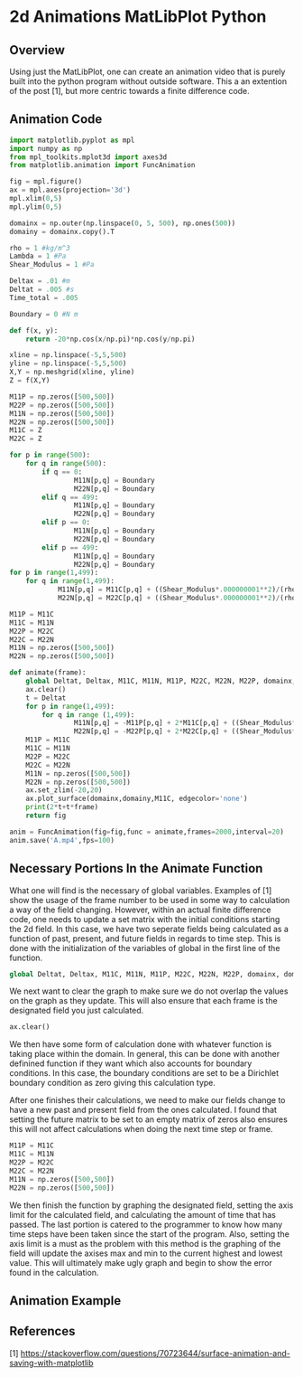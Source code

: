 # 2d Animations MatLibPlot Python

## Overview

Using just the MatLibPlot, one can create an animation video that is purely built into the python program without outside software. This a an extention of the post [1], but more centric towards a finite difference code. 

## **Animation Code**

```python
import matplotlib.pyplot as mpl
import numpy as np
from mpl_toolkits.mplot3d import axes3d
from matplotlib.animation import FuncAnimation

fig = mpl.figure()
ax = mpl.axes(projection='3d')
mpl.xlim(0,5)
mpl.ylim(0,5)

domainx = np.outer(np.linspace(0, 5, 500), np.ones(500))
domainy = domainx.copy().T

rho = 1 #kg/m^3
Lambda = 1 #Pa
Shear_Modulus = 1 #Pa 

Deltax = .01 #m
Deltat = .005 #s
Time_total = .005

Boundary = 0 #N m

def f(x, y):
    return -20*np.cos(x/np.pi)*np.cos(y/np.pi)

xline = np.linspace(-5,5,500)
yline = np.linspace(-5,5,500)
X,Y = np.meshgrid(xline, yline)
Z = f(X,Y)

M11P = np.zeros([500,500])
M22P = np.zeros([500,500])
M11N = np.zeros([500,500])
M22N = np.zeros([500,500])
M11C = Z
M22C = Z

for p in range(500):
    for q in range(500):
        if q == 0:
                M11N[p,q] = Boundary
                M22N[p,q] = Boundary
        elif q == 499:
                M11N[p,q] = Boundary
                M22N[p,q] = Boundary
        elif p == 0:
                M11N[p,q] = Boundary
                M22N[p,q] = Boundary
        elif p == 499:
                M11N[p,q] = Boundary
                M22N[p,q] = Boundary
for p in range(1,499):
    for q in range(1,499):
            M11N[p,q] = M11C[p,q] + ((Shear_Modulus*.000000001**2)/(rho))*((1/(Deltax**2))*(1+((2*Lambda+2*Shear_Modulus)/(3*Lambda+2*Shear_Modulus)))*(-2*M11C[p,q]+M11C[p,q+1]+M11C[p,q-1]) + (1/(Deltax**2))*(-2*M11C[p,q]+M11C[p-1,q]+M11C[p+1,q]) + (((2*Lambda+2*Shear_Modulus)/(3*Lambda+2*Shear_Modulus))/(Deltax**2))*(-2*M22C[p,q]+M22C[p,q+1]+M22C[p,q-1]))
            M22N[p,q] = M22C[p,q] + ((Shear_Modulus*.000000001**2)/(rho))*((1/(Deltax**2))*(1+((2*Lambda+2*Shear_Modulus)/(3*Lambda+2*Shear_Modulus)))*(-2*M22C[p,q]+M22C[p+1,q]+M22C[p-1,q]) + (1/(Deltax**2))*(-2*M22C[p,q]+M22C[p,q+1]+M22C[p,q-1]) + (((2*Lambda+2*Shear_Modulus)/(3*Lambda+2*Shear_Modulus))/(Deltax**2))*(-2*M11C[p,q]+M11C[p+1,q]+M11C[p-1,q])) 

M11P = M11C            
M11C = M11N
M22P = M22C
M22C = M22N
M11N = np.zeros([500,500])
M22N = np.zeros([500,500])

def animate(frame):
    global Deltat, Deltax, M11C, M11N, M11P, M22C, M22N, M22P, domainx, domainy,Shear_Modulus,rho,Lambda
    ax.clear()
    t = Deltat
    for p in range(1,499):
        for q in range (1,499):
                M11N[p,q] = -M11P[p,q] + 2*M11C[p,q] + ((Shear_Modulus*t**2)/(rho))*((1/(Deltax**2))*(1+((2*Lambda+2*Shear_Modulus)/(3*Lambda+2*Shear_Modulus)))*(-2*M11C[p,q]+M11C[p,q+1]+M11C[p,q-1]) + (1/(Deltax**2))*(-2*M11C[p,q]+M11C[p-1,q]+M11C[p+1,q]) + (((2*Lambda+2*Shear_Modulus)/(3*Lambda+2*Shear_Modulus))/(Deltax**2))*(-2*M22C[p,q]+M22C[p,q+1]+M22C[p,q-1]))
                M22N[p,q] = -M22P[p,q] + 2*M22C[p,q] + ((Shear_Modulus*t**2)/(rho))*((1/(Deltax**2))*(1+((2*Lambda+2*Shear_Modulus)/(3*Lambda+2*Shear_Modulus)))*(-2*M22C[p,q]+M22C[p+1,q]+M22C[p-1,q]) + (1/(Deltax**2))*(-2*M22C[p,q]+M22C[p,q+1]+M22C[p,q-1]) + (((2*Lambda+2*Shear_Modulus)/(3*Lambda+2*Shear_Modulus))/(Deltax**2))*(-2*M11C[p,q]+M11C[p+1,q]+M11C[p-1,q]))  
    M11P = M11C
    M11C = M11N
    M22P = M22C
    M22C = M22N
    M11N = np.zeros([500,500])
    M22N = np.zeros([500,500])
    ax.set_zlim(-20,20)
    ax.plot_surface(domainx,domainy,M11C, edgecolor='none')
    print(2*t+t*frame)
    return fig

anim = FuncAnimation(fig=fig,func = animate,frames=2000,interval=20)
anim.save('A.mp4',fps=100)
```
## **Necessary Portions In the Animate Function**

What one will find is the necessary of global variables. Examples of [1] show the usage of the frame number to be used in some way to calculation a way of the field changing. However, within an actual finite difference code, one needs to update a set matrix with the initial conditions starting the 2d field. In this case, we have two seperate fields being calculated as a function of past, present, and future fields in regards to time step. This is done with the initialization of the variables of global in the first line of the function.
```python
global Deltat, Deltax, M11C, M11N, M11P, M22C, M22N, M22P, domainx, domainy,Shear_Modulus,rho,Lambda
```
We next want to clear the graph to make sure we do not overlap the values on the graph as they update. This will also ensure that each frame is the designated field you just calculated.
```python
ax.clear()
```
We then have some form of calculation done with whatever function is taking place within the domain. In general, this can be done with another definined function if they want which also accounts for boundary conditions. In this case, the boundary conditions are set to be a Dirichlet boundary condition as zero giving this calculation type. 

After one finishes their calculations, we need to make our fields change to have a new past and present field from the ones calculated. I found that setting the future matrix to be set to an empty matrix of zeros also ensures this will not affect calculations when doing the next time step or frame.
```python
M11P = M11C
M11C = M11N
M22P = M22C
M22C = M22N
M11N = np.zeros([500,500])
M22N = np.zeros([500,500])
```
We then finish the function by graphing the designated field, setting the axis limit for the calculated field, and calculating the amount of time that has passed. The last portion is catered to the programmer to know how many time steps have been taken since the start of the program. Also, setting the axis limit is a must as the problem with this method is the graphing of the field will update the axises max and min to the current highest and lowest value. This will ultimately make ugly graph and begin to show the error found in the calculation. 
## **Animation Example**

## **References**

[1] https://stackoverflow.com/questions/70723644/surface-animation-and-saving-with-matplotlib 
